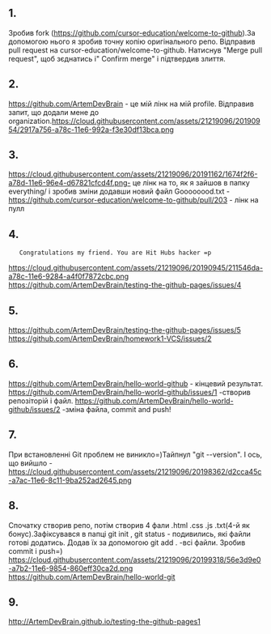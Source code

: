 
## 1.
Зробив fork (https://github.com/cursor-education/welcome-to-github).За допомогою нього я зробив точну копію оригінального репо. Відправив pull request на cursor-education/welcome-to-github. Натиснув  "Merge pull request", щоб зєднатись і" Confirm merge"  і підтвердив злиття.

## 2.
https://github.com/ArtemDevBrain - це мій лінк на мій profile. Відправив запит, що додали мене до organization.https://cloud.githubusercontent.com/assets/21219096/20190954/2917a756-a78c-11e6-992a-f3e30df13bca.png

## 3.
https://cloud.githubusercontent.com/assets/21219096/20191162/1674f2f6-a78d-11e6-96e4-d67821cfcd4f.png- це лінк на то, як я зайшов в папку everything/ і зробив зміни додавши новий файл Goooooood.txt
-https://github.com/cursor-education/welcome-to-github/pull/203 - лінк на пулл

## 4.
       Congratulations my friend. You are Hit Hubs hacker =p
https://cloud.githubusercontent.com/assets/21219096/20190945/211546da-a78c-11e6-9284-a4f0f7872cbc.png
https://github.com/ArtemDevBrain/testing-the-github-pages/issues/4

## 5.
https://github.com/ArtemDevBrain/testing-the-github-pages/issues/5
https://github.com/ArtemDevBrain/homework1-VCS/issues/2


## 6.
https://github.com/ArtemDevBrain/hello-world-github - кінцевий результат.
https://github.com/ArtemDevBrain/hello-world-github/issues/1 -створив репозіторій і файл.
https://github.com/ArtemDevBrain/hello-world-github/issues/2 -зміна файла, commit and push!

## 7.
При встановленні Git проблем не виникло=)Тайпнул "git --version". 
І ось, що вийшло - https://cloud.githubusercontent.com/assets/21219096/20198362/d2cca45c-a7ac-11e6-8c11-9ba252ad2645.png

## 8.
Спочатку створив репо, потім створив 4 фали .html .css  .js  .txt(4-й як бонус).Зафіксувався в папці git init , git status - подивились, які файли готові додатись. Додав їх за допомогою git add . -всі файли. Зробив commit i push=)
https://cloud.githubusercontent.com/assets/21219096/20199318/56e3d9e0-a7b2-11e6-9854-860eff30ca2d.png 
https://github.com/ArtemDevBrain/hello-world-git

## 9.
http://ArtemDevBrain.github.io/testing-the-github-pages1
